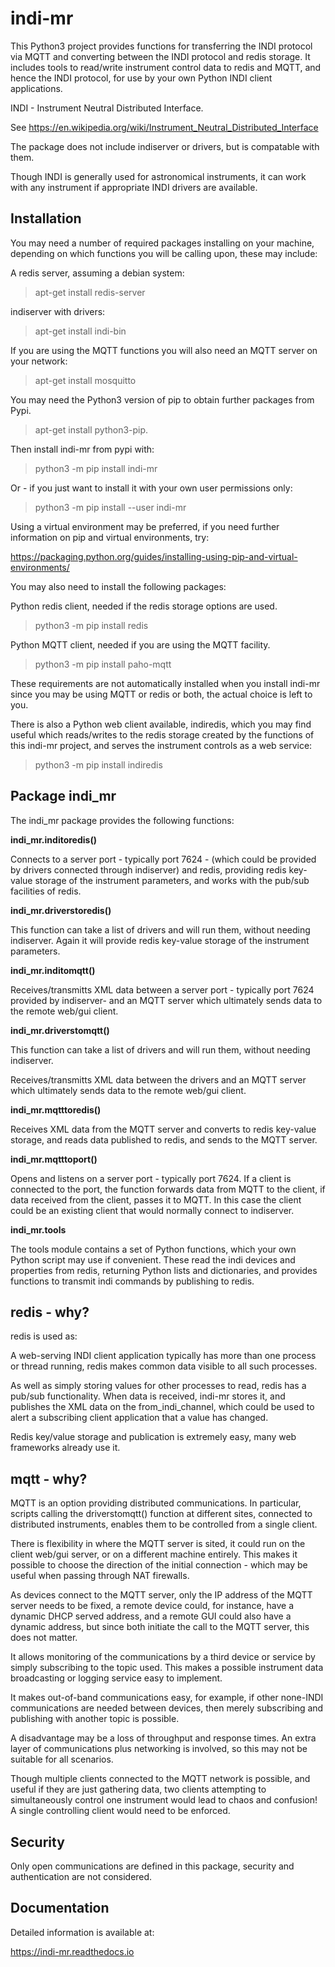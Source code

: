 # indi-mr

This Python3 project provides functions for transferring the INDI protocol via MQTT and converting between the INDI protocol and redis storage. It includes tools to read/write instrument control data to redis and MQTT, and hence the INDI protocol, for use by your own Python INDI client applications.

INDI - Instrument Neutral Distributed Interface.

See https://en.wikipedia.org/wiki/Instrument_Neutral_Distributed_Interface

The package does not include indiserver or drivers, but is compatable with them.

Though INDI is generally used for astronomical instruments, it can work with any instrument if appropriate INDI drivers are available.


## Installation

You may need a number of required packages installing on your machine, depending on which functions you will be calling upon, these may include:

A redis server, assuming a debian system:

> apt-get install redis-server

indiserver with drivers:

> apt-get install indi-bin

If you are using the MQTT functions you will also need an MQTT server on your network:

> apt-get install mosquitto

You may need the Python3 version of pip to obtain further packages from Pypi.

> apt-get install python3-pip.

Then install indi-mr from pypi with:

> python3 -m pip install indi-mr

Or - if you just want to install it with your own user permissions only:

> python3 -m pip install --user indi-mr

Using a virtual environment may be preferred, if you need further information on pip and virtual environments, try:

https://packaging.python.org/guides/installing-using-pip-and-virtual-environments/

You may also need to install the following packages: 

Python redis client, needed if the redis storage options are used.

> python3 -m pip install redis

Python MQTT client, needed if you are using the MQTT facility.

> python3 -m pip install paho-mqtt

These requirements are not automatically installed when you install indi-mr since you may be using MQTT or redis or both, the actual choice is left to you.

There is also a Python web client available, indiredis, which you may find useful which reads/writes to the redis storage created by the functions of this indi-mr project, and serves the instrument controls as a web service:

> python3 -m pip install indiredis


## Package indi_mr

The indi_mr package provides the following functions:


**indi_mr.inditoredis()**

Connects to a server port - typically port 7624 - (which could be provided by drivers connected through indiserver) and redis, providing redis key-value storage of the instrument parameters, and works with the pub/sub facilities of redis.


**indi_mr.driverstoredis()**

This function can take a list of drivers and will run them, without needing indiserver. Again it will provide redis key-value storage of the instrument parameters.


**indi_mr.inditomqtt()**

Receives/transmitts XML data between a server port - typically port 7624 provided by indiserver- and an MQTT server which ultimately sends data to the remote web/gui client.


**indi_mr.driverstomqtt()**

This function can take a list of drivers and will run them, without needing indiserver.

Receives/transmitts XML data between the drivers and an MQTT server which ultimately sends data to the remote web/gui client.


**indi_mr.mqtttoredis()**

Receives XML data from the MQTT server and converts to redis key-value storage, and reads data published to redis, and sends to the MQTT server.


**indi_mr.mqtttoport()**

Opens and listens on a server port - typically port 7624. If a client is connected to the port, the function forwards data from MQTT to the client, if data received from the client, passes it to MQTT. In this case the client could be an existing client that would normally connect to indiserver.


**indi_mr.tools**

The tools module contains a set of Python functions, which your own Python script may use if convenient. These read the indi devices and properties from redis, returning Python lists and dictionaries, and provides functions to transmit indi commands by publishing to redis.


## redis - why?

redis is used as:

A web-serving INDI client application typically has more than one process or thread running, redis makes common data visible to all such processes.

As well as simply storing values for other processes to read, redis has a pub/sub functionality. When data is received, indi-mr stores it, and publishes the XML data on the from_indi_channel, which could be used to alert a subscribing client application that a value has changed.

Redis key/value storage and publication is extremely easy, many web frameworks already use it.

## mqtt - why?

MQTT is an option providing distributed communications. In particular, scripts calling the driverstomqtt() function at different sites,
connected to distributed instruments, enables them to be controlled from a single client.

There is flexibility in where the MQTT server is sited, it could run on the client web/gui server, or on a different machine entirely. This makes it possible to choose the direction of the initial connection - which may be useful when passing through NAT firewalls.

As devices connect to the MQTT server, only the IP address of the MQTT server needs to be fixed, a remote device could, for instance, have a dynamic DHCP served address, and a remote GUI could also have a dynamic address, but since both initiate the call to the MQTT server, this does not matter.

It allows monitoring of the communications by a third device or service by simply subscribing to the topic used. This makes a possible instrument data broadcasting or logging service easy to implement.

It makes out-of-band communications easy, for example, if other none-INDI communications are needed between devices, then merely subscribing and publishing with another topic is possible.

A disadvantage may be a loss of throughput and response times. An extra layer of communications plus networking is involved, so this may not be suitable for all scenarios.

Though multiple clients connected to the MQTT network is possible, and useful if they are just gathering data, two clients attempting to simultaneously control one instrument would lead to chaos and confusion! A single controlling client would need to be enforced. 

## Security

Only open communications are defined in this package, security and authentication are not considered.

## Documentation

Detailed information is available at:

https://indi-mr.readthedocs.io

